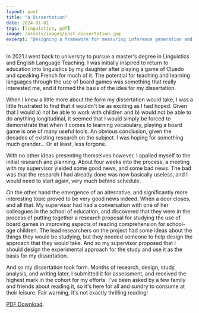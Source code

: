 ```yaml
---
layout: post
title: "A Dissertation"
date: 2024-01-01
tags: [linguistics, pdf] 
image: /assets/images/post_dissertation.jpg
excerpt: "Designing a framework for measuring inference generation and communicative efficacy during board-game play."
---
```


In 2021 I went back to university to pursue a master's degree in Linguistics and English Language Teaching. I was initially inspired to return to education into linguistics by my daughter after playing a game of Cluedo and speaking French for much of it. The potential for teaching and learning languages through the use of board games was something that really interested me, and it formed the basis of the idea for my dissertation.

When I knew a little more about the form my dissertation would take, I was a little frustrated to find that it wouldn't be as exciting as I had hoped. Given that I would a) not be able to work with children and b) would not be able to do anything longitudinal, it seemed that I would simply be forced to demonstrate that when it comes to learning vocabulary, playing a board game is one of many useful tools. An obvious conclusion, given the decades of existing research on the subject. I was hoping for something much grander... Or at least, less forgone.

With no other ideas presenting themselves however, I applied myself to the initial research and planning. About four weeks into the process, a meeting with my supervisor yielded some good news, and some bad news. The bad was that the research I had already done was now basically useless, and I would need to start again, very much behind schedule.

On the other hand the emergence of an alternative, and significantly more interesting topic proved to be very good news indeed. When a door closes, and all that. My supervisor had had a conversation with one of her colleagues in the school of education, and discovered that they were in the process of putting together a research proposal for studying the use of board games in improving aspects of reading comprehension for school-age children. The lead researchers on the project had some ideas about the things they would be studying, but they needed someone to help design the approach that they would take. And so my supervisor proposed that I should design the experimental approach for the study and use it as the basis for my dissertation. 

And so my dissertation took form. Months of research, design, study, analysis, and writing later, I submitted it for assessment, and received the highest mark in the cohort for my efforts. I've been asked by a few family and friends about reading it, so it's here for all and sundry to consume at their leisure. Fair warning, it's not exactly thrilling reading!

[PDF Download](https://beod.co.uk/assets/pdf/dissertation.pdf).
